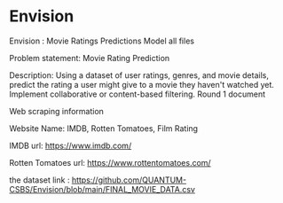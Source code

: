 # Envision
Envision : Movie Ratings Predictions Model all files


Problem statement: Movie Rating Prediction 

Description: Using a dataset of user ratings, genres, and 
movie details, predict the rating a user might give to a 
movie they haven't watched yet. Implement 
collaborative or content-based filtering.
Round 1 document 

Web scraping information 

Website Name: IMDB, Rotten Tomatoes, Film Rating

IMDB url: https://www.imdb.com/

Rotten Tomatoes url: https://www.rottentomatoes.com/

the dataset link : https://github.com/QUANTUM-CSBS/Envision/blob/main/FINAL_MOVIE_DATA.csv
